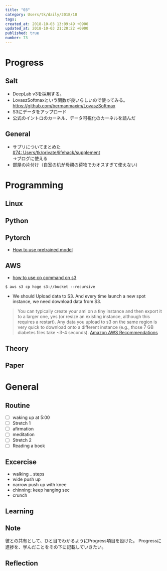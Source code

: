 ```yaml
---
title: "03"
category: Users/tk/daily/2018/10
tags: 
created_at: 2018-10-03 13:09:49 +0900
updated_at: 2018-10-03 21:20:22 +0900
published: true
number: 73
---
```


# Progress
## Salt
- DeepLab v3を採用する。
- LovaszSoftmaxという関数が良いらしいので使ってみる。
https://github.com/bermanmaxim/LovaszSoftmax
- S3にデータをアップロード
- 公式のイントロのカーネル、データ可視化のカーネルを読んだ

## General
- サプリについてまとめた   
[#74:  Users/tk/private/lifehack/supplement](/posts/74)   
→ブログに使える
- 部屋の片付け（自室の机が母親の荷物でカオスすぎて使えない）

# Programming
## Linux

## Python

## Pytorch
- [How to use pretrained model](https://www.kaggle.com/pvlima/use-pretrained-pytorch-models)

## AWS
- [how to use cp command on s3](https://www.task-notes.com/entry/20150904/1441335600)
```bash:aws_cp
$ aws s3 cp hoge s3://bucket --recursive
```

- We should Upload data to S3. And every time launch a new spot instance, we need download data from S3.

> You can typically create your ami on a tiny instance and then export it to a larger one, yes (or resize an existing instance, although this requires a restart).  Any data you upload to s3 on the same region is very quick to download onto a different instance (e.g., those 7 GB diabetes files take ~3-4 seconds).
[Amazon AWS Recommendations](https://www.kaggle.com/general/13145)

## Theory

## Paper

# General
## Routine
- [ ] waking up at 5:00
- [ ]  Stretch 1
- [ ] afirmation
- [ ] meditation
- [ ]  Stretch 2
- [ ] Reading a book

## Excercise
* walking _ steps
* wide push up  
* narrow push up with knee 
* chinning: keep hanging  sec
* crunch

## Learning

## Note
彼との共有として、ひと目でわかるようにProgress項目を設けた。
Progressに進捗を、学んだことをその下に記載していきたい。

## Reflection
    
